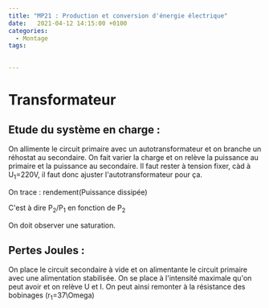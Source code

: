 ```yaml
---
title: "MP21 : Production et conversion d'énergie électrique"
date:   2021-04-12 14:15:00 +0100
categories:
  - Montage
tags:
 

---
```

# Transformateur

## Etude du système en charge :

On allimente le circuit primaire avec un autotransformateur et on branche un réhostat au secondaire. 
On fait varier la charge et on relève la puissance au primaire et la puissance au secondaire. Il faut rester à tension fixer, càd à U<sub>1</sub>=220V, il faut donc ajuster l'autotransformateur pour ça. 

On trace : rendement(Puissance dissipée)

C'est à dire P<sub>2</sub>/P<sub>1</sub> en fonction de P<sub>2</sub>

On doit observer une saturation.

## Pertes Joules :

On place le circuit secondaire à vide et on alimentante le circuit primaire avec une alimentation stabilisée. On se place à l'intensité maximale qu'on peut avoir et on relève U et I. On peut ainsi remonter à la résistance des bobinages (r<sub>1</sub>=37\Omega)
